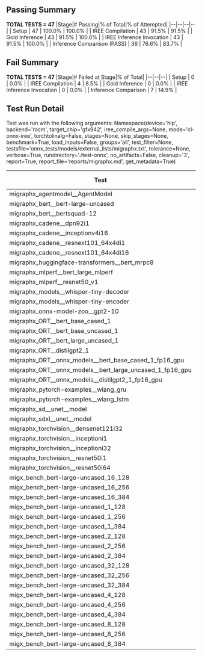 ## Passing Summary

**TOTAL TESTS = 47**
|Stage|# Passing|% of Total|% of Attempted|
|--|--|--|--|
| Setup | 47 | 100.0% | 100.0% |
| IREE Compilation | 43 | 91.5% | 91.5% |
| Gold Inference | 43 | 91.5% | 100.0% |
| IREE Inference Invocation | 43 | 91.5% | 100.0% |
| Inference Comparison (PASS) | 36 | 76.6% | 83.7% |
## Fail Summary

**TOTAL TESTS = 47**
|Stage|# Failed at Stage|% of Total|
|--|--|--|
| Setup | 0 | 0.0% |
| IREE Compilation | 4 | 8.5% |
| Gold Inference | 0 | 0.0% |
| IREE Inference Invocation | 0 | 0.0% |
| Inference Comparison | 7 | 14.9% |
## Test Run Detail
Test was run with the following arguments:
Namespace(device='hip', backend='rocm', target_chip='gfx942', iree_compile_args=None, mode='cl-onnx-iree', torchtolinalg=False, stages=None, skip_stages=None, benchmark=True, load_inputs=False, groups='all', test_filter=None, testsfile='onnx_tests/models/external_lists/migraphx.txt', tolerance=None, verbose=True, rundirectory='./test-onnx', no_artifacts=False, cleanup='3', report=True, report_file='reports/migraphx.md', get_metadata=True)

| Test | Exit Status | Mean Benchmark Time (ms) | Notes |
|--|--|--|--|
| migraphx_agentmodel__AgentModel | Numerics | 2.1661594797873147 | |
| migraphx_bert__bert-large-uncased | PASS | 18.88548365273924 | |
| migraphx_bert__bertsquad-12 | compilation | None | |
| migraphx_cadene__dpn92i1 | PASS | 5.08920555419158 | |
| migraphx_cadene__inceptionv4i16 | PASS | 29.218106495035396 | |
| migraphx_cadene__resnext101_64x4di1 | PASS | 6.613023558225578 | |
| migraphx_cadene__resnext101_64x4di16 | PASS | 29.802987882350052 | |
| migraphx_huggingface-transformers__bert_mrpc8 | PASS | 7.082248769743558 | |
| migraphx_mlperf__bert_large_mlperf | Numerics | 27.44984966081877 | |
| migraphx_mlperf__resnet50_v1 | PASS | 4.727464640099141 | |
| migraphx_models__whisper-tiny-decoder | PASS | 43.61025308996128 | |
| migraphx_models__whisper-tiny-encoder | Numerics | 46.07562544859118 | |
| migraphx_onnx-model-zoo__gpt2-10 | compilation | None | |
| migraphx_ORT__bert_base_cased_1 | PASS | 109.20272098802444 | |
| migraphx_ORT__bert_base_uncased_1 | PASS | 110.2991873760604 | |
| migraphx_ORT__bert_large_uncased_1 | PASS | 461.0630093763272 | |
| migraphx_ORT__distilgpt2_1 | PASS | 59.754040331527996 | |
| migraphx_ORT__onnx_models__bert_base_cased_1_fp16_gpu | Numerics | 61.502079627561294 | |
| migraphx_ORT__onnx_models__bert_large_uncased_1_fp16_gpu | Numerics | 241.56919677948784 | |
| migraphx_ORT__onnx_models__distilgpt2_1_fp16_gpu | Numerics | 33.988633375459656 | |
| migraphx_pytorch-examples__wlang_gru | PASS | 18.63580293635406 | |
| migraphx_pytorch-examples__wlang_lstm | PASS | 8.357055677871507 | |
| migraphx_sd__unet__model | import_model | None | |
| migraphx_sdxl__unet__model | import_model | None | |
| migraphx_torchvision__densenet121i32 | PASS | 18.115237112451567 | |
| migraphx_torchvision__inceptioni1 | PASS | 4.888569978489117 | |
| migraphx_torchvision__inceptioni32 | PASS | 27.965081368262563 | |
| migraphx_torchvision__resnet50i1 | PASS | 3.5535563996877966 | |
| migraphx_torchvision__resnet50i64 | PASS | 20.590857408630352 | |
| migx_bench_bert-large-uncased_16_128 | PASS | 32.26207664490423 | |
| migx_bench_bert-large-uncased_16_256 | PASS | 53.33598081667264 | |
| migx_bench_bert-large-uncased_16_384 | PASS | 69.76343578814217 | |
| migx_bench_bert-large-uncased_1_128 | PASS | 12.243008800386184 | |
| migx_bench_bert-large-uncased_1_256 | PASS | 12.438338400908941 | |
| migx_bench_bert-large-uncased_1_384 | PASS | 19.260216030283825 | |
| migx_bench_bert-large-uncased_2_128 | PASS | 13.084754057115674 | |
| migx_bench_bert-large-uncased_2_256 | PASS | 23.594261145617505 | |
| migx_bench_bert-large-uncased_2_384 | PASS | 20.872595334224698 | |
| migx_bench_bert-large-uncased_32_128 | PASS | 65.96778817192622 | |
| migx_bench_bert-large-uncased_32_256 | PASS | 97.8964011938799 | |
| migx_bench_bert-large-uncased_32_384 | PASS | 137.8710664032648 | |
| migx_bench_bert-large-uncased_4_128 | PASS | 14.468845318514084 | |
| migx_bench_bert-large-uncased_4_256 | Numerics | 16.484573746980853 | |
| migx_bench_bert-large-uncased_4_384 | PASS | 25.0458037037225 | |
| migx_bench_bert-large-uncased_8_128 | PASS | 19.048211208821552 | |
| migx_bench_bert-large-uncased_8_256 | PASS | 26.532856333586903 | |
| migx_bench_bert-large-uncased_8_384 | PASS | 39.13810132157609 | |
